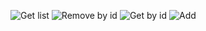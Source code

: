 ![Get list](https://imgur.com/KRCZwDp)
![Remove by id](https://imgur.com/vjKZZZC)
![Get by id](https://imgur.com/IWnVRKR) ![Add](https://imgur.com/QnPMSza)
